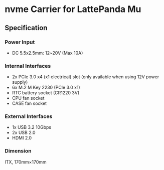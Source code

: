 # nvme Carrier for LattePanda Mu

## Specification

### Power Input

- DC 5.5x2.5mm: 12~20V (Max 10A)

### Internal Interfaces

- 2x PCIe 3.0 x4 (x1 electrical) slot (only available when using 12V power supply)
- 6x M.2 M Key 2230 (PCIe 3.0 x1)
- RTC battery socket (CR1220 3V)
- CPU fan socket
- CASE fan socket

### External Interfaces

- 1x USB 3.2 10Gbps
- 2x USB 2.0
- HDMI 2.0

### Dimension

ITX, 170mm×170mm
